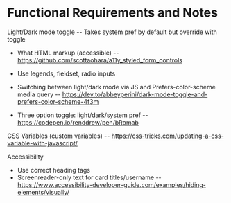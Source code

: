 # Functional Requirements and Notes

Light/Dark mode toggle -- Takes system pref by default but override with toggle

- What HTML markup (accessible) -- https://github.com/scottaohara/a11y_styled_form_controls

- Use legends, fieldset, radio inputs

- Switching between light/dark mode via JS and Prefers-color-scheme media query -- https://dev.to/abbeyperini/dark-mode-toggle-and-prefers-color-scheme-4f3m

- Three option toggle: light/dark/system pref -- https://codepen.io/renddrew/pen/bRomab


CSS Variables (custom variables) -- https://css-tricks.com/updating-a-css-variable-with-javascript/



Accessibility
- Use correct heading tags
- Screenreader-only text for card titles/username -- https://www.accessibility-developer-guide.com/examples/hiding-elements/visually/